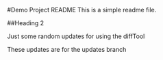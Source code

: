 #Demo Project README
This is a simple readme file.

##Heading 2

Just some random updates for using the diffTool

These updates are for the updates branch